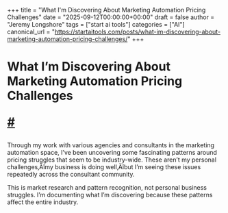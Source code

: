 +++
title = "What I'm Discovering About Marketing Automation Pricing Challenges"
date = "2025-09-12T00:00:00+00:00"
draft = false
author = "Jeremy Longshore"
tags = ["start ai tools"]
categories = ["AI"]
canonical_url = "https://startaitools.com/posts/what-im-discovering-about-marketing-automation-pricing-challenges/"
+++

<h1 id="what-im-discovering-about-marketing-automation-pricing-challenges">
 What I’m Discovering About Marketing Automation Pricing Challenges
<p><a class="anchor" href="#what-im-discovering-about-marketing-automation-pricing-challenges">#</a></p>
</h1>
<p>Through my work with various agencies and consultants in the marketing automation space, I’ve been uncovering some fascinating patterns around pricing struggles that seem to be industry-wide. These aren’t my personal challenges‚Äîmy business is doing well‚Äîbut I’m seeing these issues repeatedly across the consultant community.</p>
<p>This is market research and pattern recognition, not personal business struggles. I’m documenting what I’m discovering because these patterns affect the entire industry.</p>
